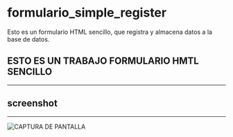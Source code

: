 # formulario_simple_register
Esto es un formulario HTML sencillo, que registra y almacena datos a la base de datos.

## ESTO ES UN TRABAJO FORMULARIO HMTL SENCILLO
---
## screenshot
---
![CAPTURA DE PANTALLA](http://imgfz.com/i/p49AobF.jpeg)
